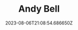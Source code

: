 ---
title: "Andy Bell"
category: "IndieWeb & Personal Blogs"
site_url: https://andy-bell.co.uk/
feed_url: https://andy-bell.co.uk/feed.xml
date: 2023-08-06T21:08:54.686650Z
domain: andy-bell.co.uk

---